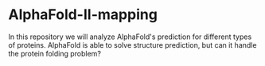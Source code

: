 # AlphaFold-II-mapping

In this repository we will analyze AlphaFold's prediction for different types of proteins. AlphaFold is able to solve structure prediction, but can it handle the protein folding problem?
